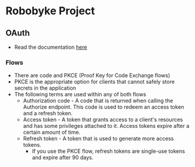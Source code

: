 # Robobyke Project
## OAuth
* Read the documentation [here](https://developer.squareup.com/docs/oauth-api/overview)
### Flows
* There are code and PKCE (Proof Key for Code Exchange flows)
* PKCE is the appropriate option for clients that cannot safely store secrets in the application
* The following terms are used within any of both flows
    * Authorization code - A code that is returned when calling the Authorize endpoint. This code is used to redeem an access token and a refresh token.
    * Access token - A token that grants access to a client's resources and has some privileges attached to it. Access tokens expire after a certain amount of time.
    * Refresh token - A token that is used to generate more access tokens. 
        * If you use the PKCE flow, refresh tokens are single-use tokens and expire after 90 days.
